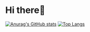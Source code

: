 # Hi there👋
[![Anurag's GitHub stats](https://github-readme-stats.vercel.app/api?username=toviaferna&theme=dark&layout=compact)](https://github.com/anuraghazra/github-readme-stats)
[![Top Langs](https://github-readme-stats.vercel.app/api/top-langs/?username=toviaferna&theme=dark&langs_count=3&layout=compact)](https://github.com/anuraghazra/github-readme-stats)
